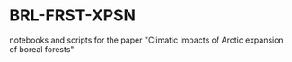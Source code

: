 # BRL-FRST-XPSN
notebooks and scripts for the paper "Climatic impacts of Arctic expansion of boreal forests"
